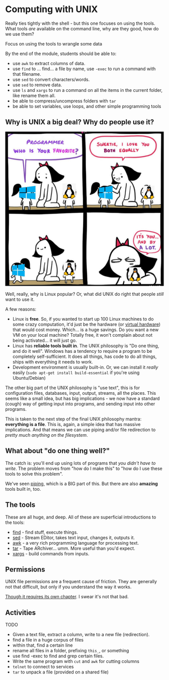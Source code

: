 Computing with UNIX
====================

Really ties tightly with the shell - but this one focuses
on using the tools. What tools _are_ available on the command line,
why are they good, how do we use them?

Focus on using the tools to wrangle some data

By the end of the module, students should be able to:

* use `awk` to extract columns of data.
* use `find` to ... find... a file by name, use `-exec` to run a command with
  that filename.
* use `sed` to convert characters/words.
* use `sed` to remove data.
* use `ls` and `xargs` to run a command on all the items in the current folder,
  like rename them all.
* be able to compress/uncompress folders with `tar`
* be able to set variables, use loops, and other simple programming tools

Why is UNIX a big deal? Why do people use it?
---------------------------------------------

![Favourite? [Original comic by SrGrafo](https://www.srgrafo.com/)](images/favourite.jpg)

Well, really, why is Linux popular? Or, what did UNIX do right that people
*still* want to use it.

A few reasons:

* Linux is **free**. So, if you wanted to start up 100 Linux machines to
  do some crazy computation, it'd just be the hardware (or
  [virtual hardware](../8_virtualization/readme.md)) that would cost money.
  Which... is a huge savings. Do you want a new VM on your local machine?
  Totally free, it won't complain about not being activated... it will just
  go.
* Linux has **reliable tools built in**. The UNIX philosophy is "Do one thing,
  and do it well". Windows has a tendency to require a program to be completely
  self-sufficient. It does all things, has code to do all things, ships with
  everything it needs to work.
* Development environment is usually built-in. Or, we can install it
  *really* easily (`sudo apt-get install build-essential` if you're using
  Ubuntu/Debian)

The other big part of the UNIX philosophy is "use text", this is for
configuration files, databases, input, output, streams, all the places.
This seems like a small idea, but has big implications - we now have a
standard (cough) way of getting input into programs, and sending input
into other programs.

This is taken to the next step of the final UNIX philosophy mantra:
**everything is a file**. This is, again, a simple idea that has massive
implications. And that means we can use piping and/or file redirection
to *pretty much anything on the filesystem*.

What about "do one thing well?"
-------------------------------

The catch is: you'll end up using lots of programs that
*you didn't have to write*. The problem moves from "how do I make this"
to "how do I use these tools to solve this problem".

We've seen [piping](../2_shell/piping.md), which is a BIG part of this. But
there are also **amazing** tools built in, too.

The tools
---------

These are all huge, and deep. All of these are superficial introductions to
the tools:

* [find](find.md) - find stuff, execute things.
* [sed](sed.md) - Stream EDitor, takes text input, changes it, outputs it.
* [awk](awk.md) - a very rich programming language for processing text.
* [tar](tar.md) - Tape ARchiver... umm. More useful than you'd expect.
* [xargs](xargs.md) - build commands from inputs.

Permissions
-----------

UNIX file permissions are a frequent cause of friction. They are generally
not that difficult, but only if you understand the way it works.

[Though it requires its own chapter](permissions.md). I swear it's not that
bad.

Activities
----------

TODO

* Given a text file, extract a column, write to a new file (redirection).
* find a file in a huge corpus of files
* within that, find a certain line
* rename all files in a folder, prefixing `this_`, or something
* use find -exec to find and grep certain files.
* Write the same program with `cut` and `awk` for cutting
  columns
* `telnet` to connect to services
* `tar` to unpack a file (provided on a shared file)
